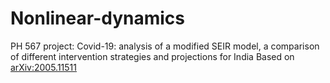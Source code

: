 # Nonlinear-dynamics
PH 567 project: Covid-19: analysis of a modified SEIR model, a comparison of different intervention strategies and projections for India
Based on [arXiv:2005.11511](https://arxiv.org/abs/2005.11511)
